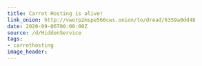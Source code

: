 ```yaml
---
title: Carrot Hosting is alive!
link_onion: http://vworp2mspe566cws.onion/to/dread/6359a0dd48
date: 2020-09-06T00:00:00Z
source: /d/HiddenService
tags:
- carrothosting
image_header:
---
```

